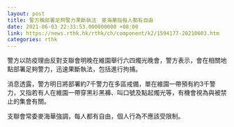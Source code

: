 ```yaml
---
layout: post
title: 警方稱部署足夠警力果斷執法　麥海華指每人都有自由
date: 2021-06-03 22:33:53.000000000 +08:00
link: https://news.rthk.hk/rthk/ch/component/k2/1594177-20210603.htm
categories: rthk
---
```


警方以防疫理由反對支聯會明晚在維園舉行六四燭光晚會，警方表示，會在相關地點部署足夠警力，迅速果斷執法，包括進行拘捕。

消息透露，警方明日將部署約7千警力在多區戒備，單在維園一帶預有約3千警力，又指若有人在維園一帶穿黑衫黑褲、叫口號及點起燭光等，有機會視為與被禁止的集會有關。

支聯會常委麥海華強調，每人都有自由，個人行為不應該受限制。
